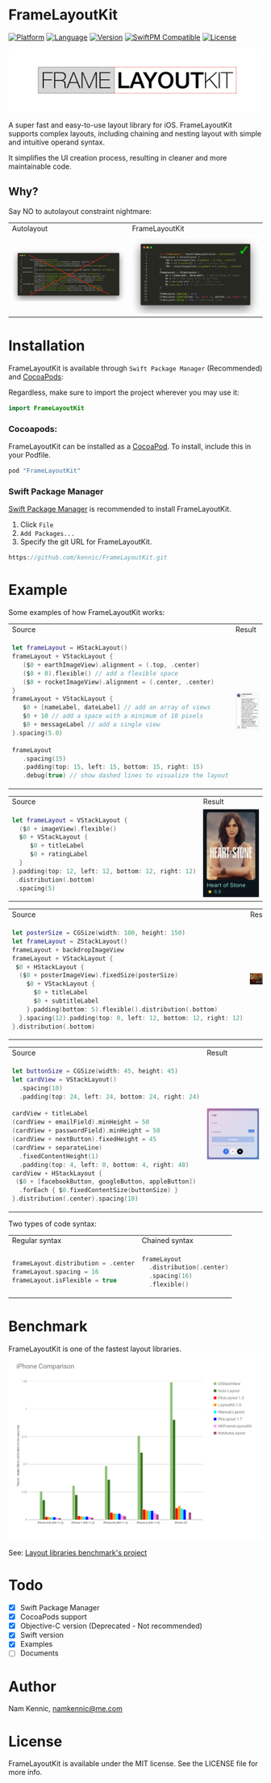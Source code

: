 # FrameLayoutKit

[![Platform](https://img.shields.io/cocoapods/p/FrameLayoutKit.svg?style=flat)](http://cocoapods.org/pods/FrameLayoutKit)
[![Language](http://img.shields.io/badge/language-Swift-brightgreen.svg?style=flat
)](https://developer.apple.com/swift)
[![Version](https://img.shields.io/cocoapods/v/FrameLayoutKit.svg?style=flat-square)](http://cocoapods.org/pods/FrameLayoutKit)
[![SwiftPM Compatible](https://img.shields.io/badge/Swift%20Package%20Manager-compatible-brightgreen.svg)](https://github.com/apple/swift-package-manager)
[![License](https://img.shields.io/cocoapods/l/FrameLayoutKit.svg?style=flat-square)](http://cocoapods.org/pods/FrameLayoutKit)

![image](images/banner.jpg)

A super fast and easy-to-use layout library for iOS. FrameLayoutKit supports complex layouts, including chaining and nesting layout with simple and intuitive operand syntax.

It simplifies the UI creation process, resulting in cleaner and more maintainable code.


## Why?

Say NO to autolayout constraint nightmare:

<table>
<tr><td> Autolayout </td> <td> FrameLayoutKit </td></tr>
<tr>
<td>
<img alt="No" src="images/no_constraint.png">
</td>
<td>
<img alt="Yes!!!" src="images/frameLayoutSyntax.png">
</td>
</tr>
</table>


# Installation

FrameLayoutKit is available through `Swift Package Manager` (Recommended) and [CocoaPods](http://cocoapods.org):

Regardless, make sure to import the project wherever you may use it:

```swift
import FrameLayoutKit
```

### Cocoapods:
FrameLayoutKit can be installed as a [CocoaPod](https://cocoapods.org/). To install, include this in your Podfile.

```ruby
pod "FrameLayoutKit"
```


### Swift Package Manager
[Swift Package Manager](https://swift.org/package-manager/) is recommended to install FrameLayoutKit.

 1. Click `File`
 2. `Add Packages...`
 3. Specify the git URL for FrameLayoutKit.

```swift
https://github.com/kennic/FrameLayoutKit.git
```

# Example
Some examples of how FrameLayoutKit works:

<table>
<tr><td> Source </td> <td> Result </td></tr>
<tr>
<td>
	
```swift
let frameLayout = HStackLayout()
frameLayout + VStackLayout {
   ($0 + earthImageView).alignment = (.top, .center)
   ($0 + 0).flexible() // add a flexible space
   ($0 + rocketImageView).alignment = (.center, .center)
}
frameLayout + VStackLayout {
   $0 + [nameLabel, dateLabel] // add an array of views
   $0 + 10 // add a space with a minimum of 10 pixels
   $0 + messageLabel // add a single view
}.spacing(5.0)

frameLayout
   .spacing(15)
   .padding(top: 15, left: 15, bottom: 15, right: 15)
   .debug(true) // show dashed lines to visualize the layout
```
</td>
<td>
<img alt="result 1" src="images/helloWorld.png">
</td>
</tr>
</table>

<table>
<tr><td> Source </td> <td> Result </td></tr>
<tr>
<td>

```swift
let frameLayout = VStackLayout {
  ($0 + imageView).flexible()
  $0 + VStackLayout {
     $0 + titleLabel
     $0 + ratingLabel
  }
}.padding(top: 12, left: 12, bottom: 12, right: 12)
 .distribution(.bottom)
 .spacing(5)
```
</td>
<td>
<img alt="result 1" src="images/example_1.png">
</td>
</tr>
</table>

<table>
<tr><td> Source </td> <td> Result </td></tr>
<tr>
<td>

```swift
let posterSize = CGSize(width: 100, height: 150)
let frameLayout = ZStackLayout()
frameLayout + backdropImageView
frameLayout + VStackLayout {
 $0 + HStackLayout {
  ($0 + posterImageView).fixedSize(posterSize)
    $0 + VStackLayout {
      $0 + titleLabel
      $0 + subtitleLabel
    }.padding(bottom: 5).flexible().distribution(.bottom)
  }.spacing(12).padding(top: 0, left: 12, bottom: 12, right: 12)
}.distribution(.bottom)
```
</td>
<td>
<img alt="result 2" src="images/example_2.png">
</td>
</tr>
</table>

<table>
<tr><td> Source </td> <td> Result </td></tr>
<tr>
<td>

```swift
let buttonSize = CGSize(width: 45, height: 45)
let cardView = VStackLayout()
  .spacing(10)
  .padding(top: 24, left: 24, bottom: 24, right: 24)

cardView + titleLabel
(cardView + emailField).minHeight = 50
(cardView + passwordField).minHeight = 50
(cardView + nextButton).fixedHeight = 45
(cardView + separateLine)
  .fixedContentHeight(1)
  .padding(top: 4, left: 0, bottom: 4, right: 40)
cardView + HStackLayout {
 ($0 + [facebookButton, googleButton, appleButton])
  .forEach { $0.fixedContentSize(buttonSize) }
}.distribution(.center).spacing(10)
```
</td>
<td>
<img alt="result 2" src="images/example_3.png">
</td>
</tr>
</table>

Two types of code syntax:

<table>
<tr><td>Regular syntax</td> <td>Chained syntax</td></tr>
<tr>
<td>

```swift
frameLayout.distribution = .center
frameLayout.spacing = 16
frameLayout.isFlexible = true
```
</td>
<td>
	
```swift
frameLayout
  .distribution(.center)
  .spacing(16)
  .flexible()
```
</td>
</tr>
</table>

# Benchmark
FrameLayoutKit is one of the fastest layout libraries.
![Benchmark Results](images/bechmark.png "Benchmark results")

See: [Layout libraries benchmark's project](https://github.com/layoutBox/LayoutFrameworkBenchmark)

# Todo

- [x] Swift Package Manager
- [x] CocoaPods support
- [x] Objective-C version (Deprecated - Not recommended)
- [x] Swift version
- [x] Examples
- [ ] Documents

# Author

Nam Kennic, namkennic@me.com

# License

FrameLayoutKit is available under the MIT license. See the LICENSE file for more info.

